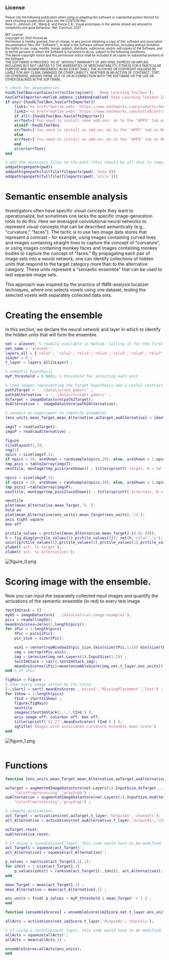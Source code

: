 ### License


<sup><sub> Please cite the following publication when using or adapting this software or substantial portion thereof for work resulting a publication (also see the CITATION file) :<br/>Rose O., Johnson J.K., Wang B. and Ponce C.R.; Visual prototypes in the ventral stream are attuned to complexity and gaze behaviour; Nat. Commun; 2021<br/><br/>MIT License<br/>Copyright (c) 2021 PonceLab<br/>Permission is hereby granted, free of charge, to any person obtaining a copy of this software and associated documentation files (the "Software"), to deal in the Software without restriction, including without limitation the rights to use, copy, modify, merge, publish, distribute, sublicense, and/or sell copies of the Software, and to permit persons to whom the Software is furnished to do so, subject to the following conditions:<br/>The above copyright notice and this permission notice shall be included in all copies or substantial portions of the Software.<br/>THE SOFTWARE IS PROVIDED "AS IS", WITHOUT WARRANTY OF ANY KIND, EXPRESS OR IMPLIED, INCLUDING BUT NOT LIMITED TO THE WARRANTIES OF MERCHANTABILITY, FITNESS FOR A PARTICULAR PURPOSE AND NONINFRINGEMENT. IN NO EVENT SHALL THE AUTHORS OR COPYRIGHT HOLDERS BE LIABLE FOR ANY CLAIM, DAMAGES OR OTHER LIABILITY, WHETHER IN AN ACTION OF CONTRACT, TORT OR OTHERWISE, ARISING FROM, OUT OF OR IN CONNECTION WITH THE SOFTWARE OR THE USE OR OTHER DEALINGS IN THE SOFTWARE. </sup></sub>


```Matlab
% check for dependencies
hasDLToolBox=contains(struct2array(ver), 'Deep Learning Toolbox');
hasCaffeImporter=matlab.addons.isAddonEnabled('Deep Learning Toolbox Importer for Caffe Models');
if any(~[hasDLToolBox,hasCaffeImporter])
    link1='<a href="matlab:web(''https://www.mathworks.com/products/deep-learning.html?s_tid=srchtitle'')">''Deep Learning Toolbox''</a>'
    link2='<a href="matlab:web(''https://www.mathworks.com/matlabcentral/fileexchange/61735-deep-learning-toolbox-importer-for-caffe-models?s_tid=srchtitle'')">''Caffe Importer''</a>'
    if all(~[hasDLToolBox,hasCaffeImporter])
    errText=['You need to install some add-ons: Go to the "APPS" tab on MATLAB and search for "Deep Learning Toolbox" and "Deep Learning Toolbox Importer for Caffe Models". Verify you have the right ones by checking them against these websites: ',link1,' AND ',link2] ;
    elseif ~hasDLToolBox
    errText=['You need to install an add-on: Go to the "APPS" tab on MATLAB and search for "Deep Learning Toolbox". Verify you have the right one by checking it against this website: ',link1] ;
    else
    errText=['You need to install an add-on: Go to the "APPS" tab on MATLAB and search for "Deep Learning Toolbox Importer for Caffe Models". Verify you have the right one by checking it against this website: ',link2] ;
    end
    error(errText)
end

% add the necessary files to the path (this should be all that is required)
addpath(genpath(pwd))
addpath(genpath(fullfile(fileparts(pwd),'data')))
addpath(genpath(fullfile(fileparts(pwd),'utils')))
```

# Semantic ensemble analysis


Investigators often have specific visual concepts they want to operationalize, but sometimes one lacks the specific image-generation tools to do this. Here we leveraged convolutional neural networks to represent visual concepts that can be described semantically (e.g., "curvature," "faces"). The tactic is to use two image data stores that represent a contrast - for example, using images containing curved lines and images containing straight lines to capture the concept of "curvature", or using images containing monkey faces and images containing monkey bodies to capture the concept of "faces." By propagating each pair of image sets into a neural network, one can identify collections of hidden units that respond to the target category more than to the alternative category. These units represent a "semantic ensemble" that can be used to test separate image sets. 


  


This approach was inspired by the practice of fMRI-analysis localizer techniques, where one selects voxels using one dataset, testing the selected voxels with separately collected data sets. 


# Creating the ensemble


In this section, we declare the neural network and layer in which to identify the hidden units that will form the ensemble.



```Matlab
net = alexnet; % readily available in Matlab. Calling it for the first time will prompt a way to download it from Mathworks.
net_name = 'alexnet';
layers_all = {'relu1', 'relu2','relu3','relu4','relu5','relu6','relu7','fc8'} ;
iLayer = 6 ; 
t_layer = layers_all{iLayer} ;

% semantic hypothesis
myP_threshold = 0.0001; % threshold for selecting each unit

% Load images representing the target hypothesis and a useful contrast (alternative)
path2Target = '..\data\curved_gabors' ;
path2Alternative  = '..\data\straight_gabors' ;
dsTarget = imageDatastore(path2Target);
dsAlternative =  imageDatastore(path2Alternative);

% conduct an experiment to identify ensembles
[ens_units,mean_Target,mean_Alternative,auTarget,auAlternative] = identifyEnsemble(dsTarget,dsAlternative,net,t_layer,myP_threshold);

imgsT = read(auTarget);
imgsP = read(auAlternative) ;

figure
tiledlayout(1,3);
rng(2)
npics = size(imgsT,1);
if npics > 20, areShown = randsample(npics,20); else, areShown = 1:npics; end
tmp_pics = table2array(imgsT);
nexttile; montage(tmp_pics(areShown)) ; title(sprintf('target, N = %d',npics));

npics = size(imgsP,1);
if npics > 20, areShown = randsample(npics,20); else, areShown = 1:npics; end
tmp_pics2 =table2array(imgsP);
nexttile; montage(tmp_pics2(areShown)) ; title(sprintf('alternate, N = %d',npics));

nexttile
plot(mean_Alternative,mean_Target,'k.');
hold on
plot(mean_Alternative(ens_units),mean_Target(ens_units),'ro');
axis tight square
box off

prctile_values = prctile([mean_Alternative,mean_Target],[0.01 99]);
h = fig_diag(prctile_values(1),prctile_values(2)); set(h,'color','y');
axis([prctile_values(1),prctile_values(2),prctile_values(1),prctile_values(2)]);
ylabel('act. to target');
xlabel('act. to alternatives');
```


![figure_0.png](Semantic_Ensemble_Analysis_images/figure_0.png)

# Scoring image with the ensemble.


Now you can input the separately collected input images and quantify the activations of the semantic ensemble (in red) to every test image.



```Matlab
testImStack = [] ;
myDS = imageDatastore('..\data\natural-image-examples');
pics = readall(myDS);
meanEnsScores=zeros(1,length(pics));
for iPic = 1:length(pics)
    tPic = pics{iPic};
    pic_size = size(tPic);

    win1 = centerCropWindow2d(pic_size,[min(size(tPic,1:2)) min(size(tPic,1:2))]);
    img = imcrop(tPic,win1);
    img = imresize(img,net.Layers(1).InputSize(1:2)) ;
    testImStack = cat(4,testImStack,img);
    meanEnsScores(iPic)=mean(ensembleScore(img,net,t_layer,ens_units));
end % of iPic

figMain = figure ;
% show every image sorted by its ratio
[~,iSort] = sort( meanEnsScores ,'ascend','MissingPlacement','last') ;
for iShow = 1:length(pics)
    tInd = iSort(iShow) ;
    figure(figMain)
    nexttile
    imagesc(testImStack(:,:,:,tInd ) );
    axis image off; colorbar off; box off;
    title(sprintf('%1.2f',meanEnsScores( tInd ) ) );
    sgtitle('Images with associated curvature ensemble mean score')
end
```


![figure_1.png](Semantic_Ensemble_Analysis_images/figure_1.png)


```Matlab

```

# Functions

```Matlab
function [ens_units,mean_Target,mean_Alternative,auTarget,auAlternative] = identifyEnsemble(dsTarget,dsAlternative,net,t_layer,myP_threshold)

auTarget = augmentedImageDatastore(net.Layers(1).InputSize,dsTarget,...
    'ColorPreprocessing','gray2rgb') ;
auAlternative = augmentedImageDatastore(net.Layers(1).InputSize,dsAlternative,...
    'ColorPreprocessing','gray2rgb') ;

% compute activations
act_Target = activations(net,auTarget,t_layer,'OutputAs','channels');
act_Alternative = activations(net,auAlternative,t_layer,'OutputAs','channels');

auTarget.reset;
auAlternative.reset;

% if using a convolutional layer, this code would have to be modified.
act_Target1 = squeeze(act_Target)';
act_Alternative1 = squeeze(act_Alternative)';

p_values = nan(size(act_Target1,2),1);
for iUnit = 1:size(act_Target1,2)
    p_values(iUnit) = ranksum(act_Target1(:,iUnit), act_Alternative1(:,iUnit),'tail','right' ) ; % right x > left
end

mean_Target = mean(act_Target1,1) ;
mean_Alternative = mean(act_Alternative1,1) ;

ens_units = find( p_values < myP_threshold & mean_Target' > 1 ) ;
end

function [ensembleScores] = ensembleScore(im2Score,net,t_layer,ens_units)

allActs = activations(net,im2Score,t_layer,'OutputAs','channels');

% if using a convolutional layer, this code would have to be modified.
allActs = squeeze(allActs)';
allActs = mean(allActs,1) ;

ensembleScores=allActs(ens_units);
end
```


